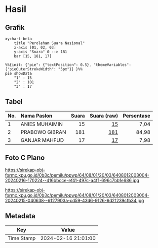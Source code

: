 # Hasil

## Grafik

```mermaid
xychart-beta
    title "Perolehan Suara Nasional"
    x-axis [01, 02, 03]
    y-axis "Suara" 0 --> 181
    bar [15, 181, 17]
```

```mermaid
%%{init: {"pie": {"textPosition": 0.5}, "themeVariables": {"pieOuterStrokeWidth": "5px"}} }%%
pie showData
    "1" : 15
    "2" : 181
    "3" : 17
```

## Tabel

| No. | Nama Paslon    | Suara | Suara (raw) | Persentase |
|:--- |:-------------- | -----:| -----------:| ----------:|
| 1   | ANIES MUHAIMIN | 15    | [15][p-1]   | 7,04       |
| 2   | PRABOWO GIBRAN | 181   | [181][p-2]  | 84,98      |
| 3   | GANJAR MAHFUD  | 17    | [17][p-3]   | 7,98       |


[p-1]: https://github.com/gigit-pemilu/pemilu-2024/blob/main/pilpres/hitung-suara/sub/64-kalimantan-timur/sub/08-kutai-timur/sub/01-muara-ancalong/sub/2003-kelinjau-ulu/sub/004-tps/sub/paslon-1.txt
[p-2]: https://github.com/gigit-pemilu/pemilu-2024/blob/main/pilpres/hitung-suara/sub/64-kalimantan-timur/sub/08-kutai-timur/sub/01-muara-ancalong/sub/2003-kelinjau-ulu/sub/004-tps/sub/paslon-2.txt
[p-3]: https://github.com/gigit-pemilu/pemilu-2024/blob/main/pilpres/hitung-suara/sub/64-kalimantan-timur/sub/08-kutai-timur/sub/01-muara-ancalong/sub/2003-kelinjau-ulu/sub/004-tps/sub/paslon-3.txt

## Foto C Plano

https://sirekap-obj-formc.kpu.go.id/0b3c/pemilu/ppwp/64/08/01/20/03/6408012003004-20240216-170224--416bbcce-ef41-497c-a4f1-696c7bb1e686.jpg

https://sirekap-obj-formc.kpu.go.id/0b3c/pemilu/ppwp/64/08/01/20/03/6408012003004-20240215-040638--6127903a-cd59-43d6-9126-9d21239cfb34.jpg


## Metadata

| Key        | Value               |
| ---------- | ------------------- |
| Time Stamp | 2024-02-16 21:01:00 |



